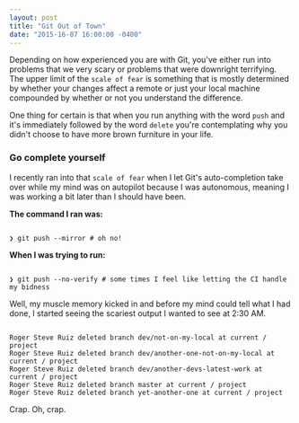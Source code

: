 ```yaml
---
layout: post
title: "Git Out of Town"
date: "2015-16-07 16:00:00 -0400"
---
```


Depending on how experienced you are with Git, you've either run into problems
that we very scary or problems that were downright terrifying. The upper limit
of the `scale of fear` is something that is mostly determined by whether your
changes affect a remote or just your local machine compounded by whether or not
you understand the difference.

>
One thing for certain is that when you run anything with the word `push` and
it's immediately followed by the word `delete` you're contemplating why you
didn't choose to have more brown furniture in your life.

### Go complete yourself

I recently ran into that `scale of fear` when I let Git's auto-completion take
over while my mind was on autopilot because I was autonomous, meaning I was
working a bit later than I should have been.

__The command I ran was:__

```

❯ git push --mirror # oh no!

```

__When I was trying to run:__

```

❯ git push --no-verify # some times I feel like letting the CI handle my bidness

```

Well, my muscle memory kicked in and before my mind could tell what I had done,
I started seeing the scariest output I wanted to see at 2:30 AM.

```

Roger Steve Ruiz deleted branch dev/not-on-my-local at current / project
Roger Steve Ruiz deleted branch dev/another-one-not-on-my-local at current / project
Roger Steve Ruiz deleted branch dev/another-devs-latest-work at current / project
Roger Steve Ruiz deleted branch master at current / project
Roger Steve Ruiz deleted branch yet-another-one at current / project

```

Crap. Oh, crap.

